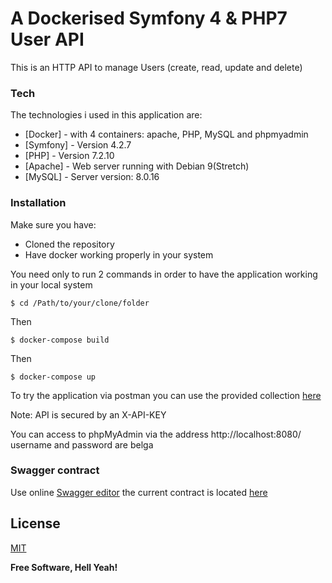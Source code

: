 
# A Dockerised Symfony 4 & PHP7 User API

This is an HTTP API to manage Users (create, read, update and delete)

### Tech

The technologies i used in this application are:

* [Docker] - with 4 containers: apache, PHP, MySQL and phpmyadmin
* [Symfony] - Version 4.2.7
* [PHP] - Version 7.2.10
* [Apache] - Web server running with Debian 9(Stretch)
* [MySQL] - Server version: 8.0.16


### Installation

Make sure you have:

 - Cloned the repository
 - Have docker working properly in your system


You need only to run 2 commands in order to have the application working in your local system


```
$ cd /Path/to/your/clone/folder
```

Then
```
$ docker-compose build
```

Then
```
$ docker-compose up
```


To try the application via postman you can use the provided collection [here](https://github.com/Belgacem-TLILI/UserApi/tree/master/contracts/postman)

Note: API is secured by an X-API-KEY

You can access to phpMyAdmin via the address http://localhost:8080/ username and password are belga

### Swagger contract

Use online [Swagger editor](https://editor.swagger.io/) the current contract is located [here](https://github.com/Belgacem-TLILI/UserApi/blob/master/contracts/v1.0.yml)

License
----

[MIT](https://choosealicense.com/licenses/mit/)


**Free Software, Hell Yeah!**
